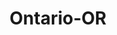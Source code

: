---
title: Ontario-OR
slug: ontario-or
f_state:
- cms/state/oregon.md
f_locations:
- cms/payday-loan/cash-store-8549.md
- cms/payday-loan/express-money-17169.md
- cms/payday-loan/fast-check-17851.md
- cms/payday-loan/fast-check-17853.md
- cms/payday-loan/payette-credit-service-24165.md
- cms/payday-loan/retail-credit-service---collections-25993.md
updated-on: '2024-05-30T13:41:28.615Z'
created-on: '2024-05-30T13:41:28.615Z'
published-on: '2024-05-30T13:54:32.469Z'
f_city: Ontario
layout: '[city].html'
tags: city
---